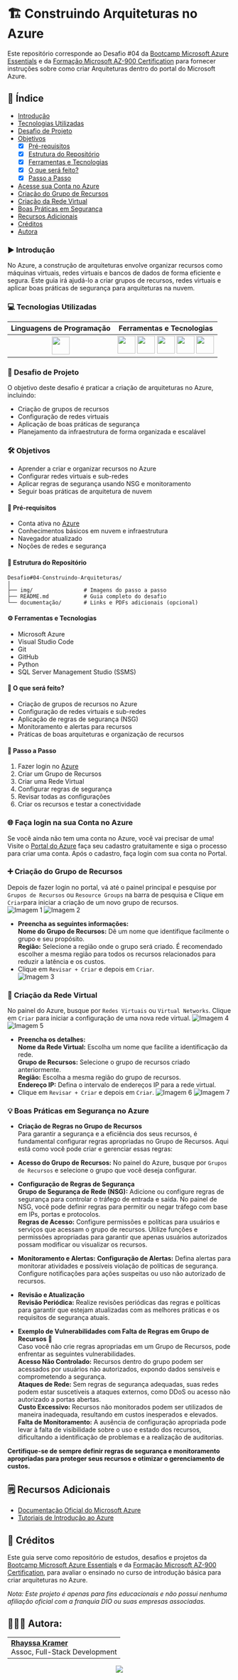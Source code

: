 # 🏗️ Construindo Arquiteturas no Azure

Este repositório corresponde ao Desafio #04 da [Bootcamp Microsoft Azure Essentials](https://www.dio.me/bootcamp/microsoft-azure-essentials?ref=AFOXWYVRXGV9) e da [Formação Microsoft AZ-900 Certification](https://web.dio.me/track/formacao-microsoft-az-900-certification) para fornecer instruções sobre como criar Arquiteturas dentro do portal do Microsoft Azure.

## 📑 Índice
- [Introdução]()
- [Tecnologias Utilizadas]()
- [Desafio de Projeto]()
- [Objetivos ]()
  - [x] [Pré-requisitos]()
  - [x] [Estrutura do Repositório]()
  - [x] [Ferramentas e Tecnologias]()
  - [x] [O que será feito?]()
  - [x] [Passo a Passo]()
- [Acesse sua Conta no Azure]()
- [Criação do Grupo de Recursos]()
- [Criação da Rede Virtual]()
- [Boas Práticas em Segurança]()
- [Recursos Adicionais]()
- [Créditos]()
- [Autora]()

### ▶️ Introdução
No Azure, a construção de arquiteturas envolve organizar recursos como máquinas virtuais, redes virtuais e bancos de dados de forma eficiente e segura. Este guia irá ajudá-lo a criar grupos de recursos, redes virtuais e aplicar boas práticas de segurança para arquiteturas na nuvem.

### 💻 Tecnologias Utilizadas

| Linguagens de Programação | Ferramentas e Tecnologias |
| :-----------------: | :-----------------------: |
| <img height="40" src="https://skillicons.dev/icons?i=py"> | <img height="40" src="https://skillicons.dev/icons?i=github"> <img height="40" src="https://skillicons.dev/icons?i=git"> <img height="40" src="https://skillicons.dev/icons?i=vscode"> <img height="40" src="https://skillicons.dev/icons?i=azure"> <img height="40" src="https://github.com/rhayssakramer/rhayssakramer/blob/main/img/sqlserver.svg"> |

### 🎯 Desafio de Projeto
O objetivo deste desafio é praticar a criação de arquiteturas no Azure, incluindo:
- Criação de grupos de recursos
- Configuração de redes virtuais
- Aplicação de boas práticas de segurança
- Planejamento da infraestrutura de forma organizada e escalável

### 🛠️ Objetivos
- Aprender a criar e organizar recursos no Azure
- Configurar redes virtuais e sub-redes
- Aplicar regras de segurança usando NSG e monitoramento
- Seguir boas práticas de arquitetura de nuvem

#### 📌 Pré-requisitos
- Conta ativa no [Azure](https://portal.azure.com/)
- Conhecimentos básicos em nuvem e infraestrutura
- Navegador atualizado
- Noções de redes e segurança

#### 📁 Estrutura do Repositório
```
Desafio#04-Construindo-Arquiteturas/
│
├── img/                # Imagens do passo a passo
├── README.md           # Guia completo do desafio
└── documentação/       # Links e PDFs adicionais (opcional)
```

#### ⚙️ Ferramentas e Tecnologias
- Microsoft Azure
- Visual Studio Code
- Git
- GitHub
- Python 
- SQL Server Management Studio (SSMS)

#### 🧠 O que será feito?
- Criação de grupos de recursos no Azure
- Configuração de redes virtuais e sub-redes
- Aplicação de regras de segurança (NSG)
- Monitoramento e alertas para recursos
- Práticas de boas arquiteturas e organização de recursos

#### 🚀 Passo a Passo
1. Fazer login no [Azure](https://portal.azure.com/)
2. Criar um Grupo de Recursos
3. Criar uma Rede Virtual
4. Configurar regras de segurança
5. Revisar todas as configurações
6. Criar os recursos e testar a conectividade

### 🌐 Faça login na sua Conta no Azure
Se você ainda não tem uma conta no Azure, você vai precisar de uma! Visite o [Portal do Azure](https://portal.azure.com/) faça seu cadastro gratuitamente e siga o processo para criar uma conta. Após o cadastro, faça login com sua conta no Portal.

### ➕ Criação do Grupo de Recursos
Depois de fazer login no portal, vá até o painel principal e pesquise por `Grupos de Recursos` ou `Resource Groups` na barra de pesquisa e Clique em `Criar`para iniciar a criação de um novo grupo de recursos.  
![Imagem 1](https://github.com/rhayssakramer/formacao-azure-fundamentals/blob/main/Desafio%2304-Construindo-Arquiteturas-no-Azure/img/img1.png)
![Imagem 2](https://github.com/rhayssakramer/formacao-azure-fundamentals/blob/main/Desafio%2304-Construindo-Arquiteturas-no-Azure/img/img2.png)

- **Preencha as seguintes informações:**  
**Nome do Grupo de Recursos:** Dê um nome que identifique facilmente o grupo e seu propósito.  
**Região:** Selecione a região onde o grupo será criado. É recomendado escolher a mesma região para todos os recursos relacionados para reduzir a latência e os custos.  
- Clique em `Revisar + Criar` e depois em `Criar`.  
![Imagem 3](https://github.com/rhayssakramer/formacao-azure-fundamentals/blob/main/Desafio%2304-Construindo-Arquiteturas-no-Azure/img/img3.png)

### 🛜 Criação da Rede Virtual
No painel do Azure, busque por `Redes Virtuais` ou `Virtual Networks`. Clique em `Criar` para iniciar a configuração de uma nova rede virtual.
![Imagem 4](https://github.com/rhayssakramer/formacao-azure-fundamentals/blob/main/Desafio%2304-Construindo-Arquiteturas-no-Azure/img/img4.png)
![Imagem 5](https://github.com/rhayssakramer/formacao-azure-fundamentals/blob/main/Desafio%2304-Construindo-Arquiteturas-no-Azure/img/img5.png)

- **Preencha os detalhes:**    
**Nome da Rede Virtual:** Escolha um nome que facilite a identificação da rede.  
**Grupo de Recursos:** Selecione o grupo de recursos criado anteriormente.  
**Região:** Escolha a mesma região do grupo de recursos.  
**Endereço IP:** Defina o intervalo de endereços IP para a rede virtual.  
- Clique em `Revisar + Criar` e depois em `Criar`.
![Imagem 6](https://github.com/rhayssakramer/formacao-azure-fundamentals/blob/main/Desafio%2304-Construindo-Arquiteturas-no-Azure/img/img6.png)
![Imagem 7](https://github.com/rhayssakramer/formacao-azure-fundamentals/blob/main/Desafio%2304-Construindo-Arquiteturas-no-Azure/img/img7.png)

### 💡 Boas Práticas em Segurança no Azure

- **Criação de Regras no Grupo de Recursos**  
Para garantir a segurança e a eficiência dos seus recursos, é fundamental configurar regras apropriadas no Grupo de Recursos. Aqui está como você pode criar e gerenciar essas regras:

- **Acesso do Grupo de Recursos:** No painel do Azure, busque por `Grupos de Recursos` e selecione o grupo que você deseja configurar.  

- **Configuração de Regras de Segurança**  
**Grupo de Segurança de Rede (NSG):** Adicione ou configure regras de segurança para controlar o tráfego de entrada e saída. No painel de NSG, você pode definir regras para permitir ou negar tráfego com base em IPs, portas e protocolos.  
**Regras de Acesso:** Configure permissões e políticas para usuários e serviços que acessam o grupo de recursos. Utilize funções e permissões apropriadas para garantir que apenas usuários autorizados possam modificar ou visualizar os recursos.  

- **Monitoramento e Alertas:** 
**Configuração de Alertas:** Defina alertas para monitorar atividades e possíveis violação de políticas de segurança. Configure notificações para ações suspeitas ou uso não autorizado de recursos.  

- **Revisão e Atualização**  
**Revisão Periódica:** Realize revisões periódicas das regras e políticas para garantir que estejam atualizadas com as melhores práticas e os requisitos de segurança atuais.

- **Exemplo de Vulnerabilidades com Falta de Regras em Grupo de Recursos 🚨**  
Caso você não crie regras apropriadas em um Grupo de Recursos, pode enfrentar as seguintes vulnerabilidades.  
**Acesso Não Controlado:** Recursos dentro do grupo podem ser acessados por usuários não autorizados, expondo dados sensíveis e comprometendo a segurança.  
**Ataques de Rede:** Sem regras de segurança adequadas, suas redes podem estar suscetíveis a ataques externos, como DDoS ou acesso não autorizado a portas abertas.  
**Custo Excessivo:** Recursos não monitorados podem ser utilizados de maneira inadequada, resultando em custos inesperados e elevados.  
**Falta de Monitoramento:** A ausência de configuração apropriada pode levar à falta de visibilidade sobre o uso e estado dos recursos, dificultando a identificação de problemas e a realização de auditorias.  

**Certifique-se de sempre definir regras de segurança e monitoramento apropriadas para proteger seus recursos e otimizar o gerenciamento de custos.** 

## 🗒️ Recursos Adicionais
- [Documentação Oficial do Microsoft Azure](https://docs.microsoft.com/azure)
- [Tutoriais de Introdução ao Azure](https://docs.microsoft.com/learn/paths/azure-fundamentals/)

## 🔗 Créditos
Este guia serve como repositório de estudos, desafios e projetos da [Bootcamp Microsoft Azure Essentials](https://www.dio.me/bootcamp/microsoft-azure-essentials?ref=AFOXWYVRXGV9) e da [Formação Microsoft AZ-900 Certification](https://web.dio.me/track/formacao-microsoft-az-900-certification), para avaliar o ensinado no curso de introdução básica para criar arquiteturas no Azure.

*Nota: Este projeto é apenas para fins educacionais e não possui nenhuma afiliação oficial com a franquia DIO ou suas empresas associadas.*

## 👩🏼‍💻 Autora:
<table style="border=0">
  <tr>
    <td align="left">
      <a href="https://github.com/rhayssakramer">
        <span><b>Rhayssa Kramer</b></span>
      </a>
      <br>
      <span>Assoc, Full-Stack Development</span>
    </td>
  </tr>
</table>

<div align="center"><a href="https://github.com/rhayssakramer"><img src="https://github.com/rhayssakramer/rhayssakramer/blob/main/img/rodape.png"></a></div>